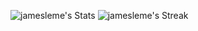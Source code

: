 ![jamesleme's Stats](https://github-readme-stats.vercel.app/api?username=jamesleme&theme=midnight-purple&show_icons=true&hide_border=false&count_private=true)
![jamesleme's Streak](https://github-readme-streak-stats.herokuapp.com/?user=jamesleme&theme=midnight-purple&hide_border=false)
